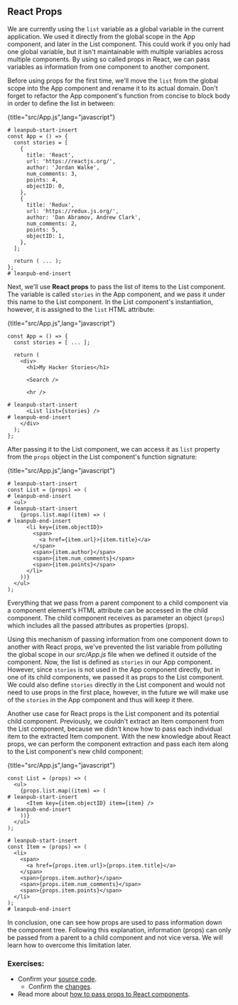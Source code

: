 ## React Props

We are currently using the `list` variable as a global variable in the current application. We used it directly from the global scope in the App component, and later in the List component. This could work if you only had one global variable, but it isn't maintainable with multiple variables across multiple components. By using so called props in React, we can pass variables as information from one component to another component.

Before using props for the first time, we'll move the `list` from the global scope into the App component and rename it to its actual domain. Don't forget to refactor the App component's function from concise to block body in order to define the list in between:

{title="src/App.js",lang="javascript"}
~~~~~~~
# leanpub-start-insert
const App = () => {
  const stories = [
    {
      title: 'React',
      url: 'https://reactjs.org/',
      author: 'Jordan Walke',
      num_comments: 3,
      points: 4,
      objectID: 0,
    },
    {
      title: 'Redux',
      url: 'https://redux.js.org/',
      author: 'Dan Abramov, Andrew Clark',
      num_comments: 2,
      points: 5,
      objectID: 1,
    },
  ];

  return ( ... );
};
# leanpub-end-insert
~~~~~~~

Next, we'll use **React props** to pass the list of items to the List component. The variable is called `stories` in the App component, and we pass it under this name to the List component. In the List component's instantiation, however, it is assigned to the `list` HTML attribute:

{title="src/App.js",lang="javascript"}
~~~~~~~
const App = () => {
  const stories = [ ... ];

  return (
    <div>
      <h1>My Hacker Stories</h1>

      <Search />

      <hr />

# leanpub-start-insert
      <List list={stories} />
# leanpub-end-insert
    </div>
  );
};
~~~~~~~

After passing it to the List component, we can access it as `list` property from the `props` object in the List component's function signature:

{title="src/App.js",lang="javascript"}
~~~~~~~
# leanpub-start-insert
const List = (props) => (
# leanpub-end-insert
  <ul>
# leanpub-start-insert
    {props.list.map((item) => (
# leanpub-end-insert
      <li key={item.objectID}>
        <span>
          <a href={item.url}>{item.title}</a>
        </span>
        <span>{item.author}</span>
        <span>{item.num_comments}</span>
        <span>{item.points}</span>
      </li>
    ))}
  </ul>
);
~~~~~~~

Everything that we pass from a parent component to a child component via a component element's HTML attribute can be accessed in the child component. The child component receives as parameter an object (`props`) which includes all the passed attributes as properties (props).

Using this mechanism of passing information from one component down to another with React props, we've prevented the list variable from polluting the global scope in our *src/App.js* file when we defined it outside of the component. Now, the list is defined as `stories` in our App component. However, since `stories` is not used in the App component directly, but in one of its child components, we passed it as props to the List component. We could also define `stories` directly in the List component and would not need to use props in the first place, however, in the future we will make use of the `stories` in the App component and thus will keep it there.

Another use case for React props is the List component and its potential child component. Previously, we couldn't extract an Item component from the List component, because we didn't know how to pass each individual item to the extracted Item component. With the new knowledge about React props, we can perform the component extraction and pass each item along to the List component's new child component:

{title="src/App.js",lang="javascript"}
~~~~~~~
const List = (props) => (
  <ul>
    {props.list.map((item) => (
# leanpub-start-insert
      <Item key={item.objectID} item={item} />
# leanpub-end-insert
    ))}
  </ul>
);

# leanpub-start-insert
const Item = (props) => (
  <li>
    <span>
      <a href={props.item.url}>{props.item.title}</a>
    </span>
    <span>{props.item.author}</span>
    <span>{props.item.num_comments}</span>
    <span>{props.item.points}</span>
  </li>
);
# leanpub-end-insert
~~~~~~~

In conclusion, one can see how props are used to pass information down the component tree. Following this explanation, information (props) can only be passed from a parent to a child component and not vice versa. We will learn how to overcome this limitation later.

### Exercises:

* Confirm your [source code](https://codesandbox.io/s/github/the-road-to-learn-react/hacker-stories/tree/2021/React-Props).
  * Confirm the [changes](https://github.com/the-road-to-learn-react/hacker-stories/compare/2021/Handler-Function-in-JSX...2021/React-Props).
* Read more about [how to pass props to React components](https://www.robinwieruch.de/react-pass-props-to-component).
